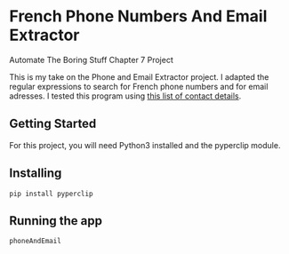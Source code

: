 # French Phone Numbers And Email Extractor

Automate The Boring Stuff Chapter 7 Project

This is my take on the Phone and Email Extractor project. I adapted the regular expressions to search for French phone numbers and for email adresses.
I tested this program using [this list of contact details](https://www.economie.gouv.fr/dgccrf/Liste-et-coordonnees-des-associations-nationales). 

## Getting Started

For this project, you will need Python3 installed and the pyperclip module.

## Installing

```pip install pyperclip```

## Running the app

```phoneAndEmail```